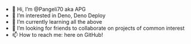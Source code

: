 - 👋 Hi, I’m @Pangeli70 aka APG
- 👀 I’m interested in Deno, Deno Deploy 
- 🌱 I’m currently learning all the above
- 💞️ I’m looking for friends to collaborate on projects of common interest
- 📫 How to reach me: here on GitHub!

<!---
Pangeli70/Pangeli70 is a ✨ special ✨ repository because its `README.md` (this file) appears on your GitHub profile.
You can click the Preview link to take a look at your changes.
--->
